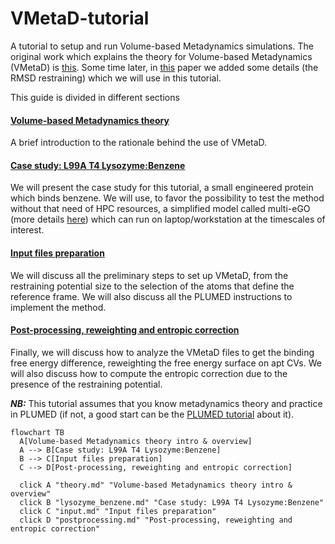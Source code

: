 # VMetaD-tutorial
A tutorial to setup and run Volume-based Metadynamics simulations. The original work which explains the theory for Volume-based Metadynamics (VMetaD) is [this](https://doi.org/10.1021/acs.jpclett.9b01183). Some time later, in [this](https://doi.org/10.1021/acs.jctc.1c00649) paper we added some details (the RMSD restraining) which we will use in this tutorial.

This guide is divided in different sections

#### [Volume-based Metadynamics theory](theory.md)
A brief introduction to the rationale behind the use of VMetaD.

#### [Case study: L99A T4 Lysozyme:Benzene](lysozyme_benzene.md)
We will present the case study for this tutorial, a small engineered protein which binds benzene. We will use, to favor the possibility to test the method without that need of HPC resources, a simplified model called multi-eGO (more details [here](https://doi.org/10.26434/chemrxiv-2024-jcmgc)) which can run on laptop/workstation at the timescales of interest. 

#### [Input files preparation](input.md)
We will discuss all the preliminary steps to set up VMetaD, from the restraining potential size to the selection of the atoms that define the reference frame. We will also discuss all the PLUMED instructions to implement the method.

#### [Post-processing, reweighting and entropic correction](postprocessing.md)
Finally, we will discuss how to analyze the VMetaD files to get the binding free energy difference, reweighting the free energy surface on apt CVs. We will also discuss how to compute the entropic correction due to the presence of the restraining potential. 

___NB:___ This tutorial assumes that you know metadynamics theory and practice in PLUMED (if not, a good start can be the [PLUMED tutorial](https://www.plumed-tutorials.org/lessons/21/004/data/NAVIGATION.html) about it).


```mermaid
flowchart TB
  A[Volume-based Metadynamics theory intro & overview]
  A --> B[Case study: L99A T4 Lysozyme:Benzene]
  B --> C[Input files preparation]
  C --> D[Post-processing, reweighting and entropic correction]
  
  click A "theory.md" "Volume-based Metadynamics theory intro & overview"
  click B "lysozyme_benzene.md" "Case study: L99A T4 Lysozyme:Benzene"
  click C "input.md" "Input files preparation"
  click D "postprocessing.md" "Post-processing, reweighting and entropic correction"
```
